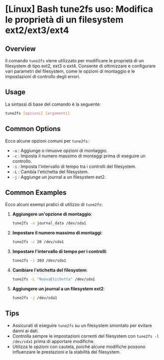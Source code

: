 # [Linux] Bash tune2fs uso: Modifica le proprietà di un filesystem ext2/ext3/ext4

## Overview
Il comando `tune2fs` viene utilizzato per modificare le proprietà di un filesystem di tipo ext2, ext3 o ext4. Consente di ottimizzare e configurare vari parametri del filesystem, come le opzioni di montaggio e le impostazioni di controllo degli errori.

## Usage
La sintassi di base del comando è la seguente:

```bash
tune2fs [opzioni] [argomenti]
```

## Common Options
Ecco alcune opzioni comuni per `tune2fs`:

- `-o` : Aggiunge o rimuove opzioni di montaggio.
- `-c` : Imposta il numero massimo di montaggi prima di eseguire un controllo.
- `-i` : Imposta l'intervallo di tempo tra i controlli del filesystem.
- `-L` : Cambia l'etichetta del filesystem.
- `-j` : Aggiunge un journal a un filesystem ext2.

## Common Examples
Ecco alcuni esempi pratici di utilizzo di `tune2fs`:

1. **Aggiungere un'opzione di montaggio**:
   ```bash
   tune2fs -o journal_data /dev/sda1
   ```

2. **Impostare il numero massimo di montaggi**:
   ```bash
   tune2fs -c 20 /dev/sda1
   ```

3. **Impostare l'intervallo di tempo per i controlli**:
   ```bash
   tune2fs -i 30d /dev/sda1
   ```

4. **Cambiare l'etichetta del filesystem**:
   ```bash
   tune2fs -L "NuovaEtichetta" /dev/sda1
   ```

5. **Aggiungere un journal a un filesystem ext2**:
   ```bash
   tune2fs -j /dev/sda1
   ```

## Tips
- Assicurati di eseguire `tune2fs` su un filesystem smontato per evitare danni ai dati.
- Controlla sempre le impostazioni correnti del filesystem con `tune2fs -l /dev/sda1` prima di apportare modifiche.
- Utilizza le opzioni con cautela, poiché alcune modifiche possono influenzare le prestazioni e la stabilità del filesystem.